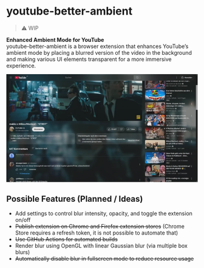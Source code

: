 # youtube-better-ambient  
> :warning: WIP

**Enhanced Ambient Mode for YouTube**  
youtube-better-ambient is a browser extension that enhances YouTube’s ambient mode by placing a blurred version of the video in the background and making various UI elements transparent for a more immersive experience.

![Streit](streit.webp)


## Possible Features (Planned / Ideas)
- Add settings to control blur intensity, opacity, and toggle the extension on/off
- ~~Publish extension on Chrome and Firefox extension stores~~ (Chrome Store requires a refresh token, it is not possible to automate that)
- ~~Use GitHub Actions for automated builds~~
- Render blur using OpenGL with linear Gaussian blur (via multiple box blurs)
- ~~Automatically disable blur in fullscreen mode to reduce resource usage~~